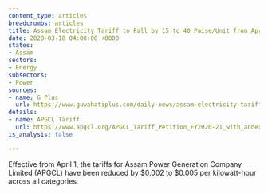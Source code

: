```yaml
---
content_type: articles
breadcrumbs: articles
title: Assam Electricity Tariff to Fall by 15 to 40 Paise/Unit from April
date: 2020-03-18 04:00:00 +0000
states:
- Assam
sectors:
- Energy
subsectors:
- Power
sources:
- name: G Plus
  url: https://www.guwahatiplus.com/daily-news/assam-electricity-tariff-to-fall-by-15-to-40-paise-unit-from-april
details:
- name: APGCL Tariff
  url: https://www.apgcl.org/APGCL_Tariff_Petition_FY2020-21_with_annexure.pdf
is_analysis: false

---
```

Effective from April 1, the tariffs for Assam Power Generation Company Limited (APGCL) have been reduced by $0.002 to $0.005 per kilowatt-hour across all categories.
